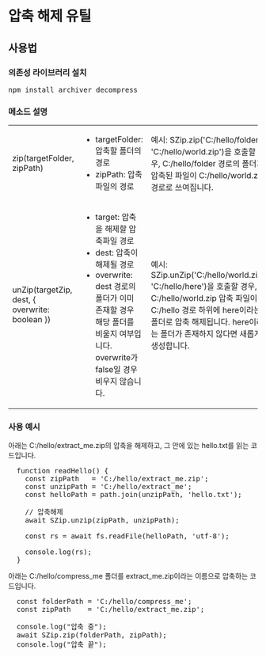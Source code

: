 <h1>압축 해제 유틸</h1>

<h2>사용법</h2>

<h3>의존성 라이브러리 설치</h3>
<pre>npm install archiver decompress</pre>

<h3>메소드 설명</h3>
<table>
  <tr>
    <td>zip(targetFolder, zipPath)</td>
    <td>
      <ul>
        <li>targetFolder: 압축할 폴더의 경로</li>
        <li>zipPath: 압축 파일의 경로</li>
      </ul>
    </td>
    <td>예시: SZip.zip('C:/hello/folder', 'C:/hello/world.zip')을 호출할 경우, C:/hello/folder 경로의 폴더가 압축된 파일이 C:/hello/world.zip 경로로 쓰여집니다.</td>
  </tr>

  <tr>
    <td>unZip(targetZip, dest, { overwrite: boolean })</td>
    <td>
      <ul>
        <li>target: 압축을 해제할 압축파일 경로</li>
        <li>dest: 압축이 해제될 경로</li>
        <li>overwrite: dest 경로의 폴더가 이미 존재할 경우 해당 폴더를 비울지 여부입니다. overwrite가 false일 경우 비우지 않습니다.</li>
      </ul>
    </td>
    <td>예시: SZip.unZip('C:/hello/world.zip', 'C:/hello/here')을 호출할 경우, C:/hello/world.zip 압축 파일이 C:/hello 경로 하위에 here이라는 폴더로 압축 해제됩니다. here이라는 폴더가 존재하지 않다면 새롭게 생성합니다.</td>
  </tr>
</table>

<h3>사용 예시</h3>
아래는 C:/hello/extract_me.zip의 압축을 해제하고, 그 안에 있는 hello.txt를 읽는 코드입니다.

<pre>
  function readHello() {
    const zipPath   = 'C:/hello/extract_me.zip';
    const unzipPath = 'C:/hello/extract_me';
    const helloPath = path.join(unzipPath, 'hello.txt');
  
    // 압축해제
    await SZip.unzip(zipPath, unzipPath);

    const rs = await fs.readFile(helloPath, 'utf-8');

    console.log(rs);
  }
</pre>

아래는 C:/hello/compress_me 폴더를 extract_me.zip이라는 이름으로 압축하는 코드입니다.
<pre>
  const folderPath = 'C:/hello/compress_me';
  const zipPath    = 'C:/hello/extract_me.zip';

  console.log("압축 중");
  await SZip.zip(folderPath, zipPath);
  console.log("압축 끝");
</pre>
